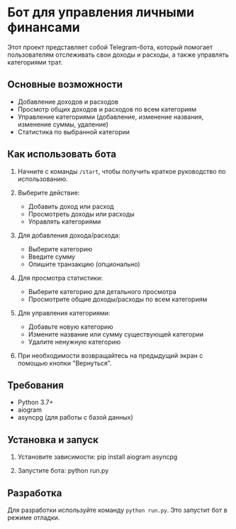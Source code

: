 # Бот для управления личными финансами

Этот проект представляет собой Telegram-бота, который помогает пользователям отслеживать свои доходы и расходы, а также управлять категориями трат.

## Основные возможности

- Добавление доходов и расходов
- Просмотр общих доходов и расходов по всем категориям
- Управление категориями (добавление, изменение названия, изменение суммы, удаление)
- Статистика по выбранной категории

## Как использовать бота

1. Начните с команды `/start`, чтобы получить краткое руководство по использованию.

2. Выберите действие:
   - Добавить доход или расход
   - Просмотреть доходы или расходы
   - Управлять категориями

3. Для добавления дохода/расхода:
   - Выберите категорию
   - Введите сумму
   - Опишите транзакцию (опционально)

4. Для просмотра статистики:
   - Выберите категорию для детального просмотра
   - Просмотрите общие доходы/расходы по всем категориям

5. Для управления категориями:
   - Добавьте новую категорию
   - Измените название или сумму существующей категории
   - Удалите ненужную категорию

6. При необходимости возвращайтесь на предыдущий экран с помощью кнопки "Вернуться".

## Требования

- Python 3.7+
- aiogram
- asyncpg (для работы с базой данных)

## Установка и запуск

1. Установите зависимости:
pip install aiogram asyncpg

2. Запустите бота:
python run.py

## Разработка

Для разработки используйте команду `python run.py`. Это запустит бот в режиме отладки.